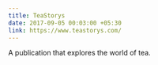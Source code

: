 ```yaml
---
title: TeaStorys
date: 2017-09-05 00:03:00 +05:30
link: https://www.teastorys.com/
---
```


A publication that explores the world of tea.